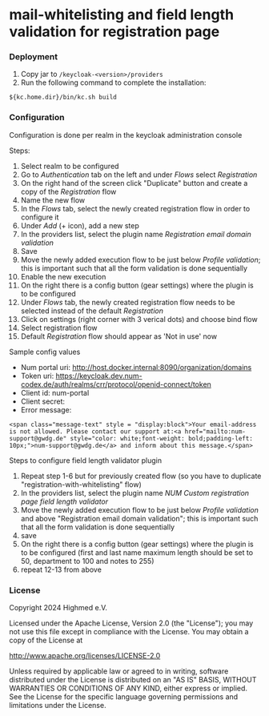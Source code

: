 

# mail-whitelisting and field length validation for registration page

### Deployment

1. Copy jar to ```/keycloak-<version>/providers```
2. Run the following command to complete the installation:
```
${kc.home.dir}/bin/kc.sh build
```

### Configuration

Configuration is done per realm in the keycloak administration console

Steps:

1. Select realm to be configured
2. Go to *Authentication* tab on the left and under *Flows* select *Registration* 
3. On the right hand of the screen click "Duplicate" button and create a copy of the *Registration* flow
4. Name the new flow
5. In the *Flows* tab, select the newly created registration flow in order to configure it
6. Under *Add* (+ icon), add a new step 
7. In the providers list, select the plugin name *Registration email domain validation*
8. Save
9. Move the newly added execution flow to be just below *Profile validation*; this is important such that all the form validation is done sequentially
10. Enable the new execution 
11. On the right there is a config button (gear settings) where the plugin is to be configured
12. Under *Flows* tab, the newly created registration flow needs to be selected instead of the default *Registration* 
13. Click on settings (right corner with 3 verical dots) and choose bind flow
14. Select registration flow
15. Default *Registration* flow should appear as 'Not in use' now

Sample config values

* Num portal uri: http://host.docker.internal:8090/organization/domains
* Token uri: https://keycloak.dev.num-codex.de/auth/realms/crr/protocol/openid-connect/token
* Client id: num-portal
* Client secret: <num-portal-client-secret>
* Error message: 

```<span class="message-text" style = "display:block">Your email-address is not allowed. Please contact our support at:<a href="mailto:num-support@gwdg.de" style="color: white;font-weight: bold;padding-left: 10px;">num-support@gwdg.de</a> and inform about this message.</span>``` 

Steps to configure field length validator plugin
1. Repeat step 1-6 but for previously created flow (so you have to duplicate "registration-with-whitelisting" flow)
2. In the providers list, select the plugin name *NUM Custom registration page field length validator*
3. Move the newly added execution flow to be just below *Profile validation*  and above "Registration email domain validation"; this is important such that all the form validation is done sequentially
4. save
5. On the right there is a config button (gear settings) where the plugin is to be configured (first and last name maximum length should be set to 50, department to 100 and notes to 255)
6. repeat 12-13 from above
### License

Copyright 2024 Highmed e.V.

Licensed under the Apache License, Version 2.0 (the "License");
you may not use this file except in compliance with the License.
You may obtain a copy of the License at

http://www.apache.org/licenses/LICENSE-2.0

Unless required by applicable law or agreed to in writing, software
distributed under the License is distributed on an "AS IS" BASIS,
WITHOUT WARRANTIES OR CONDITIONS OF ANY KIND, either express or implied.
See the License for the specific language governing permissions and
limitations under the License.
